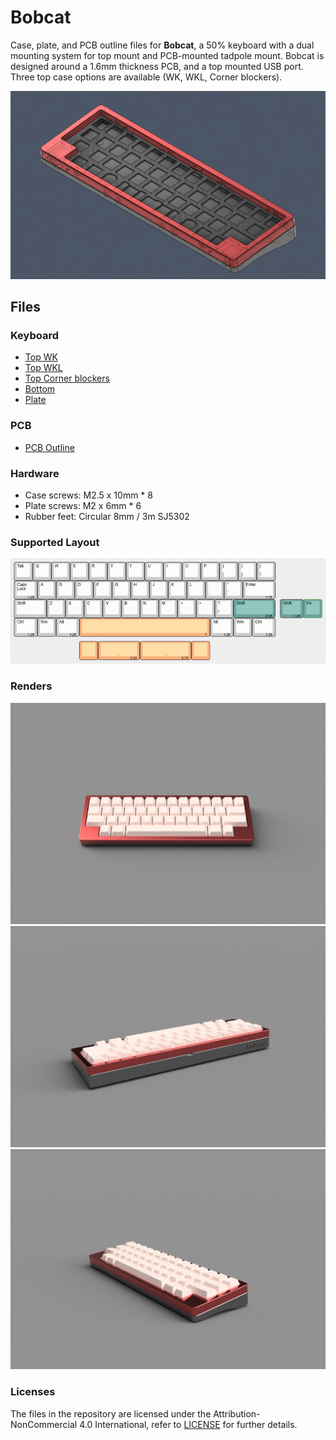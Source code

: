 # Bobcat

Case, plate, and PCB outline files for **Bobcat**, a 50% keyboard with a dual mounting system for top mount and PCB-mounted tadpole mount. Bobcat is designed around a 1.6mm thickness PCB, and a top mounted USB port. Three top case options are available (WK, WKL, Corner blockers).

![Main](./Images/Bobcat1.png)

## Files
### Keyboard 
- [Top WK](https://github.com/14x71/Bobcat/blob/main/STEPs/Bobcat%20-%20Top_WK.step)
- [Top WKL](https://github.com/14x71/Bobcat/blob/main/STEPs/Bobcat%20-%20Top_WKL.step)
- [Top Corner blockers](https://github.com/14x71/Bobcat/blob/main/STEPs/Bobcat%20-%20Top_CornerBlockers.step)
- [Bottom](https://github.com/14x71/Bobcat/blob/main/STEPs/Bobcat%20-%20Bottom.step)
- [Plate](https://github.com/14x71/Bobcat/blob/main/DXF/Bobcat%20Plate)

### PCB 
- [PCB Outline
](https://github.com/14x71/Bobcat/blob/main/DXF/Bobcat%20-%20PCBOutline.dxf)

### Hardware
- Case screws: M2.5 x 10mm * 8
- Plate screws: M2 x 6mm * 6
- Rubber feet: Circular 8mm / 3m SJ5302



### Supported Layout
![Layout](./Images/BobcatLayout1.png)

### Renders
![Render1](./Images/View1.png)
![Render2](./Images/View2.png)
![Render3](./Images/View3.png)

### Licenses
The files in the repository are licensed under the Attribution-NonCommercial 4.0 International, refer to [LICENSE](https://github.com/14x71/Bobcat/blob/main/LICENSE.md) for further details.
